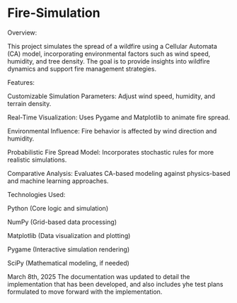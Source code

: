 # Fire-Simulation

Overview:

This project simulates the spread of a wildfire using a Cellular Automata (CA) model, incorporating environmental factors such as wind speed, humidity, and tree density. The goal is to provide insights into wildfire dynamics and support fire management strategies.


Features:

Customizable Simulation Parameters: Adjust wind speed, humidity, and terrain density.

Real-Time Visualization: Uses Pygame and Matplotlib to animate fire spread.

Environmental Influence: Fire behavior is affected by wind direction and humidity.

Probabilistic Fire Spread Model: Incorporates stochastic rules for more realistic simulations.

Comparative Analysis: Evaluates CA-based modeling against physics-based and machine learning approaches.


Technologies Used:

Python (Core logic and simulation)

NumPy (Grid-based data processing)

Matplotlib (Data visualization and plotting)

Pygame (Interactive simulation rendering)

SciPy (Mathematical modeling, if needed)

March 8th, 2025
The documentation was updated to detail the implementation that has been developed, and also includes yhe test plans formulated to move forward with the implementation.
